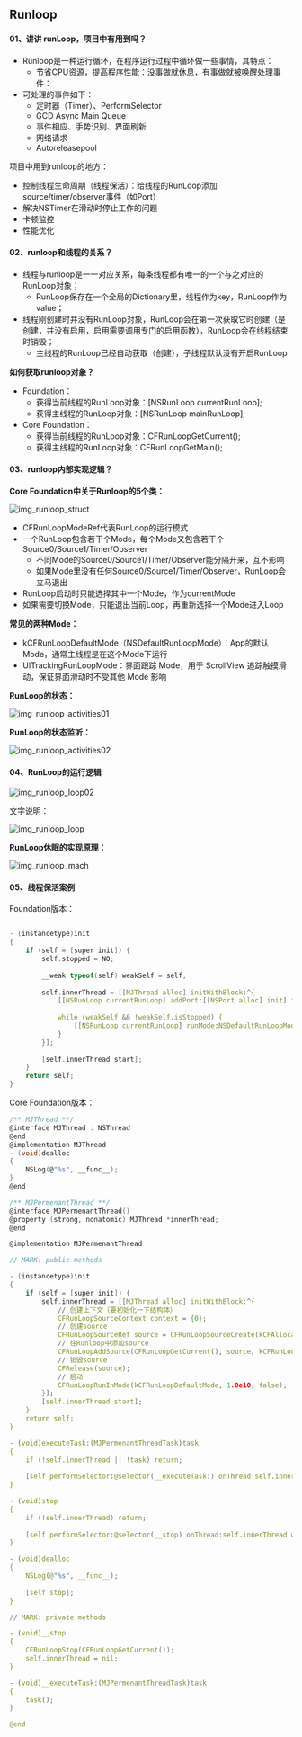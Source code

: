 ## Runloop

#### 01、讲讲 runLoop，项目中有用到吗？

* Runloop是一种运行循环，在程序运行过程中循环做一些事情，其特点：
	* 节省CPU资源，提高程序性能：没事做就休息，有事做就被唤醒处理事件：
* 可处理的事件如下：
	* 定时器（Timer）、PerformSelector
	* GCD Async Main Queue
	* 事件相应、手势识别、界面刷新
	* 网络请求
	* Autoreleasepool 

项目中用到runloop的地方：

* 控制线程生命周期（线程保活）：给线程的RunLoop添加source/timer/observer事件（如Port）
* 解决NSTimer在滑动时停止工作的问题
* 卡顿监控
* 性能优化

#### 02、runloop和线程的关系？

* 线程与runloop是一一对应关系，每条线程都有唯一的一个与之对应的RunLoop对象；
	* RunLoop保存在一个全局的Dictionary里，线程作为key，RunLoop作为value；
* 线程刚创建时并没有RunLoop对象，RunLoop会在第一次获取它时创建（是创建，并没有启用，启用需要调用专门的启用函数），RunLoop会在线程结束时销毁；
	* 主线程的RunLoop已经自动获取（创建），子线程默认没有开启RunLoop

**如何获取runloop对象？**

* Foundation：
	* 获得当前线程的RunLoop对象：[NSRunLoop currentRunLoop]; 
	* 获得主线程的RunLoop对象：[NSRunLoop mainRunLoop]; 
* Core Foundation：
	* 获得当前线程的RunLoop对象：CFRunLoopGetCurrent(); 
	* 获得主线程的RunLoop对象：CFRunLoopGetMain();

#### 03、runloop内部实现逻辑？

**Core Foundation中关于Runloop的5个类：**

![img_runloop_struct](../images/img_runloop_struct.jpg)

* CFRunLoopModeRef代表RunLoop的运行模式
* 一个RunLoop包含若干个Mode，每个Mode又包含若干个Source0/Source1/Timer/Observer
	* 不同Mode的Source0/Source1/Timer/Observer能分隔开来，互不影响
	* 如果Mode里没有任何Source0/Source1/Timer/Observer，RunLoop会立马退出
* RunLoop启动时只能选择其中一个Mode，作为currentMode
* 如果需要切换Mode，只能退出当前Loop，再重新选择一个Mode进入Loop

**常见的两种Mode：**

* kCFRunLoopDefaultMode（NSDefaultRunLoopMode）：App的默认Mode，通常主线程是在这个Mode下运行
* UITrackingRunLoopMode：界面跟踪 Mode，用于 ScrollView 追踪触摸滑动，保证界面滑动时不受其他 Mode 影响

**RunLoop的状态：**

![img_runloop_activities01](../images/img_runloop_activities01.jpg)

**RunLoop的状态监听：**

![img_runloop_activities02](../images/img_runloop_activities02.jpg)

#### 04、RunLoop的运行逻辑

![img_runloop_loop02](../images/img_runloop_loop02.jpg)

文字说明：

![img_runloop_loop](../images/img_runloop_loop.jpg)

**RunLoop休眠的实现原理：**

![img_runloop_mach](../images/img_runloop_mach.jpg)

#### 05、线程保活案例

Foundation版本：

````c

- (instancetype)init
{
    if (self = [super init]) {
        self.stopped = NO;
        
        __weak typeof(self) weakSelf = self;
        
        self.innerThread = [[MJThread alloc] initWithBlock:^{
            [[NSRunLoop currentRunLoop] addPort:[[NSPort alloc] init] forMode:NSDefaultRunLoopMode];
            
            while (weakSelf && !weakSelf.isStopped) {
                [[NSRunLoop currentRunLoop] runMode:NSDefaultRunLoopMode beforeDate:[NSDate distantFuture]];
            }
        }];
        
        [self.innerThread start];
    }
    return self;
}

````

Core Foundation版本：

````c
/** MJThread **/
@interface MJThread : NSThread
@end
@implementation MJThread
- (void)dealloc
{
    NSLog(@"%s", __func__);
}
@end

/** MJPermenantThread **/
@interface MJPermenantThread()
@property (strong, nonatomic) MJThread *innerThread;
@end

@implementation MJPermenantThread

// MARK: public methods

- (instancetype)init
{
    if (self = [super init]) {
        self.innerThread = [[MJThread alloc] initWithBlock:^{
            // 创建上下文（要初始化一下结构体）
            CFRunLoopSourceContext context = {0};
            // 创建source
            CFRunLoopSourceRef source = CFRunLoopSourceCreate(kCFAllocatorDefault, 0, &context);
            // 往Runloop中添加source
            CFRunLoopAddSource(CFRunLoopGetCurrent(), source, kCFRunLoopDefaultMode);
            // 销毁source
            CFRelease(source);
            // 启动
            CFRunLoopRunInMode(kCFRunLoopDefaultMode, 1.0e10, false);
        }];
        [self.innerThread start];
    }
    return self;
}

- (void)executeTask:(MJPermenantThreadTask)task
{
    if (!self.innerThread || !task) return;
    
    [self performSelector:@selector(__executeTask:) onThread:self.innerThread withObject:task waitUntilDone:NO];
}

- (void)stop
{
    if (!self.innerThread) return;
    
    [self performSelector:@selector(__stop) onThread:self.innerThread withObject:nil waitUntilDone:YES];
}

- (void)dealloc
{
    NSLog(@"%s", __func__);
    
    [self stop];
}

// MARK: private methods

- (void)__stop
{
    CFRunLoopStop(CFRunLoopGetCurrent());
    self.innerThread = nil;
}

- (void)__executeTask:(MJPermenantThreadTask)task
{
    task();
}

@end
````